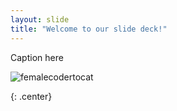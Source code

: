 ```yaml
---
layout: slide
title: "Welcome to our slide deck!"
---
```


Caption here

![femalecodertocat](https://octodex.github.com/images/femalecodertocat.png)
{: .center}

